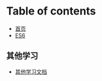 # Table of contents

* [首页](README.md)
* [ES6](es6.md)

## 其他学习 <a id="ce-shi-group"></a>

* [其他学习文档](ce-shi-group/qi-ta-xue-xi.md)

